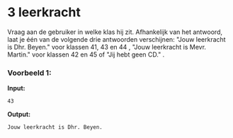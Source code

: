 # 3 leerkracht

Vraag aan de gebruiker in welke klas hij zit. Afhankelijk van het antwoord, laat je één van de volgende drie antwoorden verschijnen: "Jouw leerkracht is Dhr. Beyen." voor klassen 41, 43 en 44 , "Jouw leerkracht is Mevr. Martin." voor klassen 42 en 45 of "Jij hebt geen CD." .






### Voorbeeld 1:

**Input:**
	
	43

**Output:**
	
	Jouw leerkracht is Dhr. Beyen.
